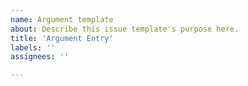 ```yaml
---
name: Argument template
about: Describe this issue template's purpose here.
title: 'Argument Entry'
labels: ''
assignees: ''

---
```



